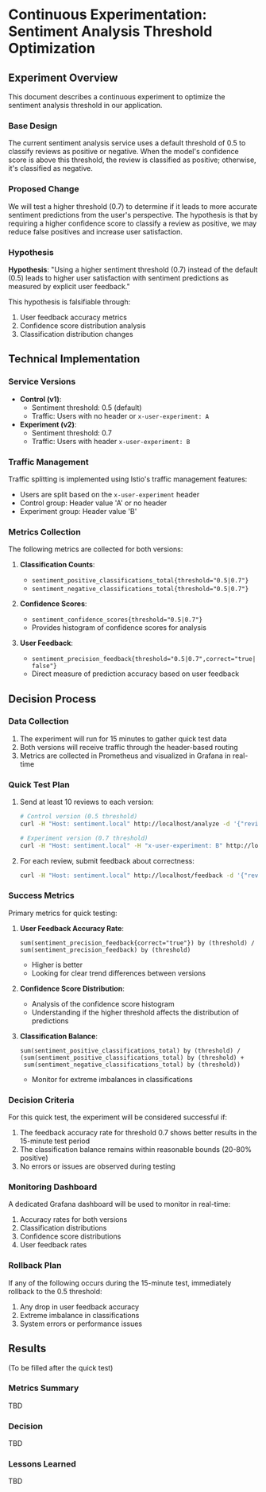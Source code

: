 # Continuous Experimentation: Sentiment Analysis Threshold Optimization

## Experiment Overview
This document describes a continuous experiment to optimize the sentiment analysis threshold in our application.

### Base Design
The current sentiment analysis service uses a default threshold of 0.5 to classify reviews as positive or negative. When the model's confidence score is above this threshold, the review is classified as positive; otherwise, it's classified as negative.

### Proposed Change
We will test a higher threshold (0.7) to determine if it leads to more accurate sentiment predictions from the user's perspective. The hypothesis is that by requiring a higher confidence score to classify a review as positive, we may reduce false positives and increase user satisfaction.

### Hypothesis
**Hypothesis**: "Using a higher sentiment threshold (0.7) instead of the default (0.5) leads to higher user satisfaction with sentiment predictions as measured by explicit user feedback."

This hypothesis is falsifiable through:
1. User feedback accuracy metrics
2. Confidence score distribution analysis
3. Classification distribution changes

## Technical Implementation

### Service Versions
- **Control (v1)**: 
  - Sentiment threshold: 0.5 (default)
  - Traffic: Users with no header or `x-user-experiment: A`
- **Experiment (v2)**:
  - Sentiment threshold: 0.7
  - Traffic: Users with header `x-user-experiment: B`

### Traffic Management
Traffic splitting is implemented using Istio's traffic management features:
- Users are split based on the `x-user-experiment` header
- Control group: Header value 'A' or no header
- Experiment group: Header value 'B'

### Metrics Collection
The following metrics are collected for both versions:

1. **Classification Counts**:
   - `sentiment_positive_classifications_total{threshold="0.5|0.7"}`
   - `sentiment_negative_classifications_total{threshold="0.5|0.7"}`

2. **Confidence Scores**:
   - `sentiment_confidence_scores{threshold="0.5|0.7"}`
   - Provides histogram of confidence scores for analysis

3. **User Feedback**:
   - `sentiment_precision_feedback{threshold="0.5|0.7",correct="true|false"}`
   - Direct measure of prediction accuracy based on user feedback

## Decision Process

### Data Collection
1. The experiment will run for 15 minutes to gather quick test data
2. Both versions will receive traffic through the header-based routing
3. Metrics are collected in Prometheus and visualized in Grafana in real-time

### Quick Test Plan
1. Send at least 10 reviews to each version:
   ```bash
   # Control version (0.5 threshold)
   curl -H "Host: sentiment.local" http://localhost/analyze -d '{"review": "test"}'
   
   # Experiment version (0.7 threshold)
   curl -H "Host: sentiment.local" -H "x-user-experiment: B" http://localhost/analyze -d '{"review": "test"}'
   ```

2. For each review, submit feedback about correctness:
   ```bash
   curl -H "Host: sentiment.local" http://localhost/feedback -d '{"review_id": "<ID>", "correct_sentiment": true/false}'
   ```

### Success Metrics
Primary metrics for quick testing:

1. **User Feedback Accuracy Rate**:
   ```
   sum(sentiment_precision_feedback{correct="true"}) by (threshold) /
   sum(sentiment_precision_feedback) by (threshold)
   ```
   - Higher is better
   - Looking for clear trend differences between versions

2. **Confidence Score Distribution**:
   - Analysis of the confidence score histogram
   - Understanding if the higher threshold affects the distribution of predictions

3. **Classification Balance**:
   ```
   sum(sentiment_positive_classifications_total) by (threshold) /
   (sum(sentiment_positive_classifications_total) by (threshold) + 
    sum(sentiment_negative_classifications_total) by (threshold))
   ```
   - Monitor for extreme imbalances in classifications

### Decision Criteria
For this quick test, the experiment will be considered successful if:

1. The feedback accuracy rate for threshold 0.7 shows better results in the 15-minute test period
2. The classification balance remains within reasonable bounds (20-80% positive)
3. No errors or issues are observed during testing

### Monitoring Dashboard
A dedicated Grafana dashboard will be used to monitor in real-time:
1. Accuracy rates for both versions
2. Classification distributions
3. Confidence score distributions
4. User feedback rates

### Rollback Plan
If any of the following occurs during the 15-minute test, immediately rollback to the 0.5 threshold:
1. Any drop in user feedback accuracy
2. Extreme imbalance in classifications
3. System errors or performance issues

## Results
(To be filled after the quick test)

### Metrics Summary
TBD

### Decision
TBD

### Lessons Learned
TBD 